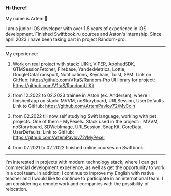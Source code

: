 ### Hi there!
My name is Artem 👋

I am a junior IOS developer with over 1.5 years of experience in IOS development. Finished Swiftbook.ru cources and Aston's internship. Since april 2023 i have been taking part in project Random-pro. 

---
My experience:

1. Work on real project with stack: UIKit, VIPER, ApphudSDK, GTMSessionFetcher, Firebase, YandexMetrica, Lottie, GoogleDataTransport, Notifications, Keychain, Tuist, SPM.
Link on GitHub: https://github.com/V1taS/Random-Pro
UI library for project: https://github.com/V1taS/RandomUIKit

2. from 12.2022 to 02.2023 trainee in Aston (ex. Andersen), where I finished app on stack: MVVM, noStoryboard, URLSession, UserDefaults.
Link to GitHub: https://github.com/ArtemPavlov72/MyCoin

3. from 02.2022 till now self studying Swift language, working with pet projects. One of them - MyPexels. Stack used in the project: : MVVM, noStoryboard, SDWebImage, URLSession, SnapKit, CoreData, UserDefaults.
Link to GitHub: https://github.com/ArtemPavlov72/MyPexel

4. from 07.2021 to 02.2022 finished online courses on Swiftbook.
---
I'm interested in projects with modern technology stack, where I can get commercial development experience, as well as get the opportunity to work in a cool team.
In addition, I continue to improve my English with native teacher and I would like to continue to participate in an international team.
I am considering a remote work and companies with the possibility of relocation.
